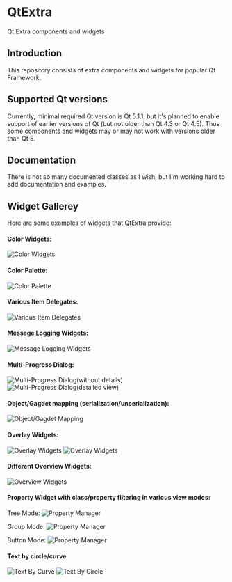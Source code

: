 # QtExtra
Qt Extra components and widgets

## Introduction
This repository consists of extra components and widgets for popular Qt Framework.

## Supported Qt versions
Currently, minimal required Qt version is Qt 5.1.1, but it's planned to enable support of earlier versions of Qt (but not older than Qt 4.3 or Qt 4.5). 
Thus some components and widgets may or may not work with versions older than Qt 5.

## Documentation
There is not so many documented classes as I wish, but I'm working hard to add documentation and examples.

## Widget Gallerey
Here are some examples of widgets that QtExtra provide:

#### Color Widgets:
![Color Widgets](https://github.com/progzdeveloper/QtExtra/blob/master/documentation/images/color_widgets.png)

#### Color Palette:
![Color Palette](https://github.com/progzdeveloper/QtExtra/blob/master/documentation/images/color_palette.png)

#### Various Item Delegates:
![Various Item Delegates](https://github.com/progzdeveloper/QtExtra/blob/master/documentation/images/item_delegates(1).png)

#### Message Logging Widgets:
![Message Logging Widgets](https://github.com/progzdeveloper/QtExtra/blob/master/documentation/images/message_log.png)

#### Multi-Progress Dialog:
![Multi-Progress Dialog(without details)](https://github.com/progzdeveloper/QtExtra/blob/master/documentation/images/multiprogress.png)
![Multi-Progress Dialog(detailed view)](https://github.com/progzdeveloper/QtExtra/blob/master/documentation/images/multiprogress_detailed.png)

#### Object/Gagdet mapping (serialization/unserialization):
![Object/Gagdet Mapping](https://github.com/progzdeveloper/QtExtra/blob/master/documentation/images/object_mapper.png)

#### Overlay Widgets:
![Overlay Widgets](https://github.com/progzdeveloper/QtExtra/blob/master/documentation/images/overlay(1).png)
![Overlay Widgets](https://github.com/progzdeveloper/QtExtra/blob/master/documentation/images/overlay(2).png)


#### Different Overview Widgets:
![Overview Widgets](https://github.com/progzdeveloper/QtExtra/blob/master/documentation/images/overview.png)


#### Property Widget with class/property filtering in various view modes:
Tree Mode:
![Property Manager](https://github.com/progzdeveloper/QtExtra/blob/master/documentation/images/property_widget_tree.png)

Group Mode:
![Property Manager](https://github.com/progzdeveloper/QtExtra/blob/master/documentation/images/property_widget_group.png)

Button Mode:
![Property Manager](https://github.com/progzdeveloper/QtExtra/blob/master/documentation/images/property_widget_buttons.png)

#### Text by circle/curve
![Text By Curve](https://github.com/progzdeveloper/QtExtra/blob/master/documentation/images/text_by_circle.png)
![Text By Circle](https://github.com/progzdeveloper/QtExtra/blob/master/documentation/images/text_by_curve.png)


